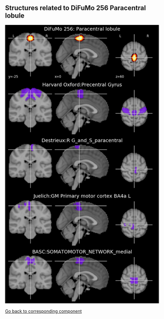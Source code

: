 


## Structures related to DiFuMo 256 Paracentral lobule

![219](219.jpg "Structures related to DiFuMo 256 Paracentral lobule")

[Go back to corresponding component](https://parietal-inria.github.io/DiFuMo/256/html/219.html)